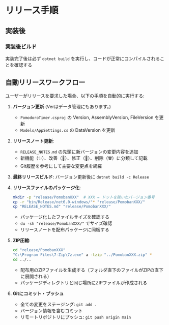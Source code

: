 # リリース手順

## 実装後

### 実装後ビルド
実装完了後は必ず `dotnet build` を実行し、コードが正常にコンパイルされることを確認する

## 自動リリースワークフロー

ユーザーがリリースを要求した場合、以下の手順を自動的に実行する:

1. **バージョン更新** (Verはデータ管理にもあります。)
   - `PomodoroTimer.csproj` の Version, AssemblyVersion, FileVersion を更新
   - `Models/AppSettings.cs` の DataVersion を更新

2. **リリースノート更新**:
   - `RELEASE_NOTES.md` の先頭に新バージョンの変更内容を追加
   - 新機能（✨）、改善（🔧）、修正（🐛）、削除（🗑️）に分類して記載
   - Git履歴を参考にして主要な変更点を網羅

3. **最終リリースビルド**: バージョン更新後に `dotnet build -c Release`

4. **リリースファイルのパッケージ化**:
   ```bash
   mkdir -p "release/PomobanXXX"  # XXX = ドットを除いたバージョン番号
   cp -r "bin/Release/net6.0-windows/"* "release/PomobanXXX/"
   cp "RELEASE_NOTES.md" "release/PomobanXXX/"
   ```
   - パッケージ化したファイルサイズを確認する
   - `du -sh "release/PomobanXXX/"` でサイズ確認
   - リリースノートを配布パッケージに同梱する

5. **ZIP圧縮**:
   ```bash
   cd "release/PomobanXXX"
   "C:\Program Files\7-Zip\7z.exe" a -tzip "../PomobanXXX.zip" *
   cd ../..
   ```
   - 配布用のZIPファイルを生成する（フォルダ直下のファイルがZIPの直下に展開される）
   - パッケージディレクトリと同じ場所にZIPファイルが作成される

6. **Gitにコミット・プッシュ**
   - 全ての変更をステージング: `git add .`
   - バージョン情報を含むコミット
   - リモートリポジトリにプッシュ: `git push origin main`